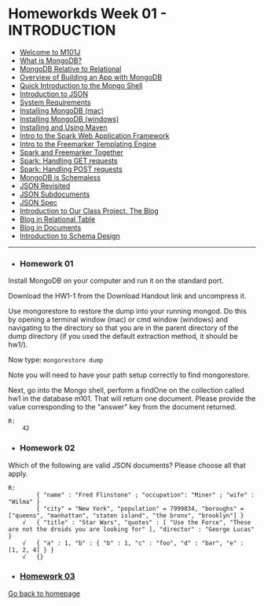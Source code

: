 <h1>Homeworkds Week 01 - INTRODUCTION</h1>

<ul>
	<li><a href="https://youtu.be/kTIqocKMItU" target="_blank"> Welcome to M101J</a></li>
	<li><a href="https://youtu.be/Lfl8hdQOi6Y" target="_blank">What is MongoDB?</a></li>
	<li><a href="https://youtu.be/-KIC1LXxcGM" target="_blank">MongoDB Relative to Relational</a></li>
	<li><a href="https://youtu.be/swhH4q_2Ttc" target="_blank">Overview of Building an App with MongoDB</a></li>
	<li><a href="https://youtu.be/e18vCIdQKp4" target="_blank">Quick Introduction to the Mongo Shell</a></li>
	<li><a href="https://youtu.be/PTATjNSjbJ0" target="_blank">Introduction to JSON</a></li>
	<li><a href="https://youtu.be/_vYz3CZwyK0" target="_blank">System Requirements</a></li> 
	<li><a href="https://youtu.be/_WJ8m5QHvwc" target="_blank">Installing MongoDB (mac)</a></li> 
	<li><a href="https://youtu.be/sBdaRlgb4N8" target="_blank">Installing MongoDB (windows)</a></li> 
	<li><a href="https://youtu.be/ZxRRA0MsXqs" target="_blank">Installing and Using Maven</a></li> 
	<li><a href="https://youtu.be/UH-VD_ypal8" target="_blank">Intro to the Spark Web Application Framework</a></li> 
	<li><a href="https://youtu.be/_8-3K2Ds-Ok" target="_blank">Intro to the Freemarker Templating Engine</a></li> 
	<li><a href="https://youtu.be/7fdtf9aLc2w" target="_blank">Spark and Freemarker Together</a></li> 
	<li><a href="https://youtu.be/7t1IafamuVs" target="_blank">Spark: Handling GET requests</a></li> 
	<li><a href="https://youtu.be/jZDuxesy5cc" target="_blank">Spark: Handling POST requests</a></li> 
	<li><a href="https://youtu.be/uKB-Hoqs6zI" target="_blank">MongoDB is Schemaless</a></li> 
	<li><a href="https://youtu.be/CTffxoSSLqg" target="_blank">JSON Revisited</a></li>
	<li><a href="https://youtu.be/vrYAEH3g13M" target="_blank">JSON Subdocuments</a></li>
	<li><a href="https://youtu.be/kOrsT94-A28" target="_blank">JSON Spec</a></li> 
	<li><a href="https://youtu.be/ePi3kDoexoM" target="_blank">Introduction to Our Class Project, The Blog</a></li> 
	<li><a href="https://youtu.be/boR2y9MHCa0" target="_blank">Blog in Relational Table</a></li>
	<li><a href="https://youtu.be/ZjwCzyqKVdY" target="_blank">Blog in Documents</a></li>
	<li><a href="https://youtu.be/6XE3wZCPiZ8" target="_blank">Introduction to Schema Design</a></li>
</ul>
<hr/>
<ul>
	<li><h3>Homework 01</h3></li>
</ul>

Install MongoDB on your computer and run it on the standard port.

Download the HW1-1 from the Download Handout link and uncompress it.

Use mongorestore to restore the dump into your running mongod. Do this by opening a terminal window (mac) or cmd window (windows) and navigating to the directory so that you are in the parent directory of the dump directory (if you used the default extraction method, it should be hw1/). 

Now type:
	<code>mongorestore dump</code>

Note you will need to have your path setup correctly to find mongorestore.

Next, go into the Mongo shell, perform a findOne on the collection called hw1 in the database m101. That will return one document. Please provide the value corresponding to the "answer" key from the document returned.

	R:
		42

<ul>
	<li><h3>Homework 02</h3></li>
</ul>
Which of the following are valid JSON documents? Please choose all that apply.

	R:
			{ "name" : "Fred Flinstone" ; "occupation": "Miner" ; "wife" : "Wilma" }
			{ "city" = "New York", "population" = 7999034, "boroughs" = ["queens", "manhattan", "staten island", "the bronx", "brooklyn"] }
		√   { "title" : "Star Wars", "quotes" : [ "Use the Force", "These are not the droids you are looking for" ], "director" : "George Lucas" }
		√   { "a" : 1, "b" : { "b" : 1, "c" : "foo", "d" : "bar", "e" : [1, 2, 4] } }
		√   {}
<ul>
	<li><h3><a href="/Week01/hw1-3/README.md">Homework 03</a></h3></li>
</ul>

<a href="../../../master/README.md">Go back to homepage</a>
